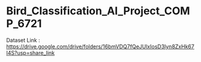 # Bird_Classification_AI_Project_COMP_6721

Dataset Link : https://drive.google.com/drive/folders/16bmVDQ7fQeJUlxIosD3lyn8ZxHk67I4S?usp=share_link
